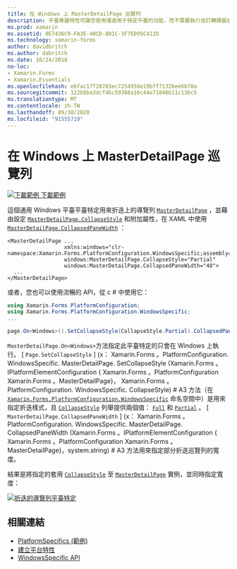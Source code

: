 ```yaml
---
title: 在 Windows 上 MasterDetailPage 巡覽列
description: 平臺專屬特性可讓您使用僅適用于特定平臺的功能，而不需要執行自訂轉譯器或效果。 本文說明如何使用在 MasterDetailPage 上折迭巡覽列的 Windows 平臺特定。
ms.prod: xamarin
ms.assetid: 0E7436C9-FA3E-40CD-801C-3F7ED95C412D
ms.technology: xamarin-forms
author: davidbritch
ms.author: dabritch
ms.date: 10/24/2018
no-loc:
- Xamarin.Forms
- Xamarin.Essentials
ms.openlocfilehash: e6fac17f28703ec7254958e19bff7132bee6b78a
ms.sourcegitcommit: 122b8ba3dcf4bc59368a16c44e71846b11c136c5
ms.translationtype: MT
ms.contentlocale: zh-TW
ms.lasthandoff: 09/30/2020
ms.locfileid: "91555719"
---
```

# <a name="masterdetailpage-navigation-bar-on-windows"></a>在 Windows 上 MasterDetailPage 巡覽列

[![下載範例](~/media/shared/download.png) 下載範例](https://docs.microsoft.com/samples/xamarin/xamarin-forms-samples/userinterface-platformspecifics)

這個通用 Windows 平臺平臺特定用來折迭上的導覽列 [`MasterDetailPage`](xref:Xamarin.Forms.MasterDetailPage) ，並藉由設定 [`MasterDetailPage.CollapseStyle`](xref:Xamarin.Forms.PlatformConfiguration.WindowsSpecific.MasterDetailPage.CollapseStyleProperty) 和附加屬性，在 XAML 中使用 [`MasterDetailPage.CollapsedPaneWidth`](xref:Xamarin.Forms.PlatformConfiguration.WindowsSpecific.MasterDetailPage.CollapsedPaneWidthProperty) ：

```xaml
<MasterDetailPage ...
                  xmlns:windows="clr-namespace:Xamarin.Forms.PlatformConfiguration.WindowsSpecific;assembly=Xamarin.Forms.Core"
                  windows:MasterDetailPage.CollapseStyle="Partial"
                  windows:MasterDetailPage.CollapsedPaneWidth="48">
  ...
</MasterDetailPage>

```

或者，您也可以使用流暢的 API，從 c # 中使用它：

```csharp
using Xamarin.Forms.PlatformConfiguration;
using Xamarin.Forms.PlatformConfiguration.WindowsSpecific;
...

page.On<Windows>().SetCollapseStyle(CollapseStyle.Partial).CollapsedPaneWidth(148);
```

`MasterDetailPage.On<Windows>`方法指定此平臺特定的只會在 Windows 上執行。 [ `Page.SetCollapseStyle` ] (x： Xamarin.Forms 。PlatformConfiguration. WindowsSpecific. MasterDetailPage. SetCollapseStyle (Xamarin.Forms 。IPlatformElementConfiguration { Xamarin.Forms 。PlatformConfiguration Xamarin.Forms 。MasterDetailPage}， Xamarin.Forms 。PlatformConfiguration. WindowsSpecific. CollapseStyle) # A3 方法（在 [`Xamarin.Forms.PlatformConfiguration.WindowsSpecific`](xref:Xamarin.Forms.PlatformConfiguration.WindowsSpecific) 命名空間中）是用來指定折迭樣式，且 [`CollapseStyle`](xref:Xamarin.Forms.PlatformConfiguration.WindowsSpecific.CollapseStyle) 列舉提供兩個值： [`Full`](xref:Xamarin.Forms.PlatformConfiguration.WindowsSpecific.CollapseStyle.Full) 和 [`Partial`](xref:Xamarin.Forms.PlatformConfiguration.WindowsSpecific.CollapseStyle.Partial) 。 [ `MasterDetailPage.CollapsedPaneWidth` ] (x： Xamarin.Forms 。PlatformConfiguration. WindowsSpecific. MasterDetailPage. CollapsedPaneWidth (Xamarin.Forms 。IPlatformElementConfiguration { Xamarin.Forms 。PlatformConfiguration Xamarin.Forms 。MasterDetailPage}，system.string) # A3 方法用來指定部分折迭巡覽列的寬度。

結果是將指定的套用 [`CollapseStyle`](xref:Xamarin.Forms.PlatformConfiguration.WindowsSpecific.CollapseStyle) 至 [`MasterDetailPage`](xref:Xamarin.Forms.MasterDetailPage) 實例，並同時指定寬度：

[![折迭的導覽列平臺特定](masterdetailpage-navigation-bar-images/collapsed-navigation-bar.png)](masterdetailpage-navigation-bar-images/collapsed-navigation-bar-large.png#lightbox "折迭的導覽列平臺特定")

## <a name="related-links"></a>相關連結

- [PlatformSpecifics (範例) ](/samples/xamarin/xamarin-forms-samples/userinterface-platformspecifics)
- [建立平台特性](~/xamarin-forms/platform/platform-specifics/index.md#creating-platform-specifics)
- [WindowsSpecific API](xref:Xamarin.Forms.PlatformConfiguration.WindowsSpecific)